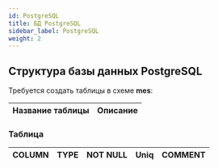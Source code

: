 ```yaml
---
id: PostgreSQL
title: БД PostgreSQL
sidebar_label: PostgreSQL
weight: 2
---
```


## Структура базы данных PostgreSQL

Требуется создать таблицы в схеме **mes**:

| Название таблицы | Описание |
| ---------------- | -------- |

### Таблица 

| COLUMN | TYPE | NOT NULL | Uniq | COMMENT |
| ------ | ---- | -------- | ---- | ------- |

